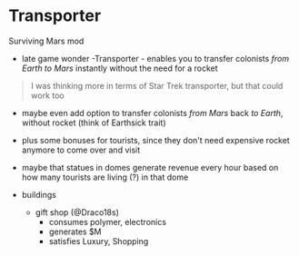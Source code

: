# Transporter
Surviving Mars mod

- late game wonder -Transporter - enables you to transfer colonists *from Earth to Mars* instantly without the need for a rocket

>I was thinking more in terms of Star Trek transporter, but that could work too

- maybe even add option to transfer colonists *from Mars* back *to Earth*, without rocket (think of Earthsick trait)

- plus some bonuses for tourists, since they don't need expensive rocket anymore to come over and visit

- maybe that statues in domes generate revenue every hour based on how many tourists are living (?) in that dome

- buildings
  - gift shop (@Draco18s)
    - consumes polymer, electronics
    - generates $M
    - satisfies Luxury, Shopping

